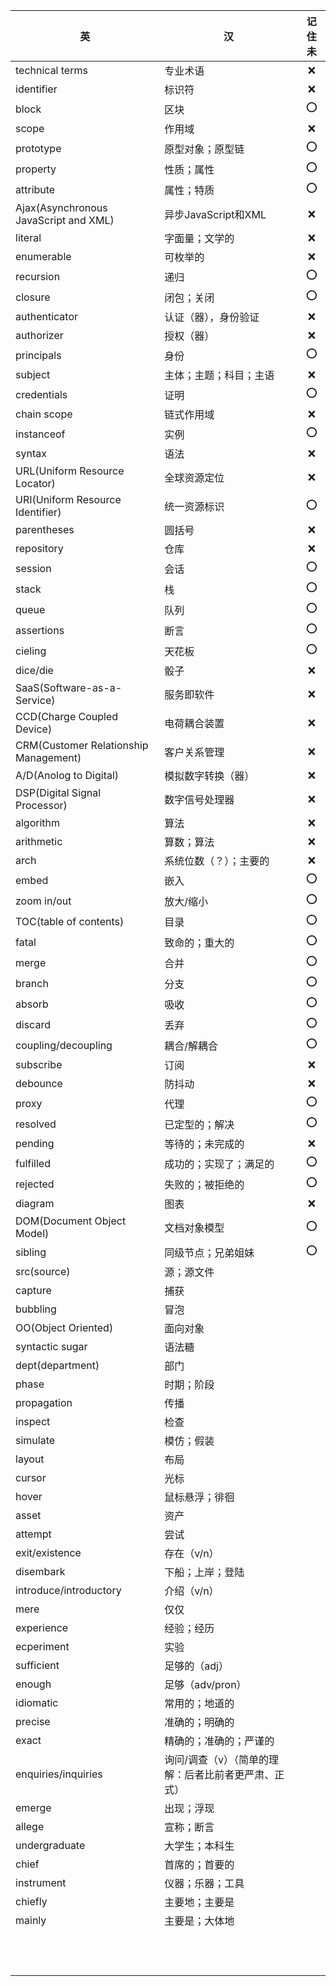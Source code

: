 | 英                                    | 汉                                                   | 记住未 |
| ------------------------------------- | ---------------------------------------------------- | :----: |
| technical terms                       | 专业术语                                             |  :x:   |
| identifier                            | 标识符                                               |  :x:   |
| block                                 | 区块                                                 |  :o:   |
| scope                                 | 作用域                                               |  :x:   |
| prototype                             | 原型对象；原型链                                     |  :o:   |
| property                              | 性质；属性                                           |  :o:   |
| attribute                             | 属性；特质                                           |  :o:   |
| Ajax(Asynchronous JavaScript and XML) | 异步JavaScript和XML                                  |  :x:   |
| literal                               | 字面量；文学的                                       |  :x:   |
| enumerable                            | 可枚举的                                             |  :x:   |
| recursion                             | 递归                                                 |  :o:   |
| closure                               | 闭包；关闭                                           |  :o:   |
| authenticator                         | 认证（器），身份验证                                 |  :x:   |
| authorizer                            | 授权（器）                                           |  :x:   |
| principals                            | 身份                                                 |  :o:   |
| subject                               | 主体；主题；科目；主语                               |  :x:   |
| credentials                           | 证明                                                 |  :o:   |
| chain scope                           | 链式作用域                                           |  :x:   |
| instanceof                            | 实例                                                 |  :o:   |
| syntax                                | 语法                                                 |  :x:   |
| URL(Uniform Resource Locator)         | 全球资源定位                                         |  :x:   |
| URI(Uniform Resource Identifier)      | 统一资源标识                                         |  :o:   |
| parentheses                           | 圆括号                                               |  :x:   |
| repository                            | 仓库                                                 |  :x:   |
| session                               | 会话                                                 |  :o:   |
| stack                                 | 栈                                                   |  :o:   |
| queue                                 | 队列                                                 |  :o:   |
| assertions                            | 断言                                                 |  :o:   |
| cieling                               | 天花板                                               |  :o:   |
| dice/die                              | 骰子                                                 |  :x:   |
| SaaS(Software-as-a-Service)           | 服务即软件                                           |  :x:   |
| CCD(Charge Coupled Device)            | 电荷耦合装置                                         |  :x:   |
| CRM(Customer Relationship Management) | 客户关系管理                                         |  :x:   |
| A/D(Anolog to Digital)                | 模拟数字转换（器）                                   |  :x:   |
| DSP(Digital Signal Processor)         | 数字信号处理器                                       |  :x:   |
| algorithm                             | 算法                                                 |  :x:   |
| arithmetic                            | 算数；算法                                           |  :x:   |
| arch                                  | 系统位数（？）；主要的                               |  :x:   |
| embed                                 | 嵌入                                                 |  :o:   |
| zoom in/out                           | 放大/缩小                                            |  :o:   |
| TOC(table of contents)                | 目录                                                 |  :o:   |
| fatal                                 | 致命的；重大的                                       |  :o:   |
| merge                                 | 合并                                                 |  :o:   |
| branch                                | 分支                                                 |  :o:   |
| absorb                                | 吸收                                                 |  :o:   |
| discard                               | 丢弃                                                 |  :o:   |
| coupling/decoupling                   | 耦合/解耦合                                          |  :o:   |
| subscribe                             | 订阅                                                 |  :x:   |
| debounce                              | 防抖动                                               |  :x:   |
| proxy                                 | 代理                                                 |  :o:   |
| resolved                              | 已定型的；解决                                       |  :o:   |
| pending                               | 等待的；未完成的                                     |  :x:   |
| fulfilled                             | 成功的；实现了；满足的                               |  :o:   |
| rejected                              | 失败的；被拒绝的                                     |  :o:   |
| diagram                               | 图表                                                 |  :x:   |
| DOM(Document Object Model)            | 文档对象模型                                         |  :o:   |
| sibling                               | 同级节点；兄弟姐妹                                   |  :o:   |
| src(source)                           | 源；源文件                                           |        |
| capture                               | 捕获                                                 |        |
| bubbling                              | 冒泡                                                 |        |
| OO(Object Oriented)                   | 面向对象                                             |        |
| syntactic sugar                       | 语法糖                                               |        |
| dept(department)                      | 部门                                                 |        |
| phase                                 | 时期；阶段                                           |        |
| propagation                           | 传播                                                 |        |
| inspect                               | 检查                                                 |        |
| simulate                              | 模仿；假装                                           |        |
| layout                                | 布局                                                 |        |
| cursor                                | 光标                                                 |        |
| hover                                 | 鼠标悬浮；徘徊                                       |        |
| asset                                 | 资产                                                 |        |
| attempt                               | 尝试                                                 |        |
| exit/existence                        | 存在（v/n）                                          |        |
| disembark                             | 下船；上岸；登陆                                     |        |
| introduce/introductory                | 介绍（v/n）                                          |        |
| mere                                  | 仅仅                                                 |        |
| experience                            | 经验；经历                                           |        |
| ecperiment                            | 实验                                                 |        |
| sufficient                            | 足够的（adj）                                        |        |
| enough                                | 足够（adv/pron）                                     |        |
| idiomatic                             | 常用的；地道的                                       |        |
| precise                               | 准确的；明确的                                       |        |
| exact                                 | 精确的；准确的；严谨的                               |        |
| enquiries/inquiries                   | 询问/调查（v）（简单的理解：后者比前者更严肃、正式） |        |
| emerge                                | 出现；浮现                                           |        |
| allege                                | 宣称；断言                                           |        |
| undergraduate                         | 大学生；本科生                                       |        |
| chief                                 | 首席的；首要的                                       |        |
| instrument                            | 仪器；乐器；工具                                     |        |
| chiefly                               | 主要地；主要是                                       |        |
| mainly                                | 主要是；大体地                                       |        |
|                                       |                                                      |        |
|                                       |                                                      |        |
|                                       |                                                      |        |
|                                       |                                                      |        |
|                                       |                                                      |        |
|                                       |                                                      |        |
|                                       |                                                      |        |
|                                       |                                                      |        |
|                                       |                                                      |        |
|                                       |                                                      |        |
|                                       |                                                      |        |
|                                       |                                                      |        |






